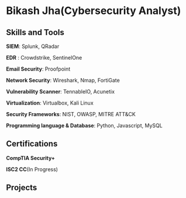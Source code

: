 # Bikash Jha(Cybersecurity Analyst)

## Skills and Tools
<div>
<p><b>SIEM</b>: Splunk, QRadar</p>
<p><b>EDR</b> : Crowdstrike, SentinelOne</p>
<p><b>Email Security</b>: Proofpoint</p>
<p><b>Network Security</b>: Wireshark, Nmap, FortiGate</p>
<p><b>Vulnerability Scanner</b>: TennableIO, Acunetix</p>
<p><b>Virtualization</b>: Virtualbox, Kali Linux</p>
<p><b>Security Frameworks</b>: NIST, OWASP, MITRE ATT&CK</p>
<p><b>Programming language & Database</b>: Python, Javascript, MySQL</p>
</div>


## Certifications
<div>
<p><b>CompTIA Security+</b></p>
<p><b>ISC2 CC</b>(In Progress)</p>
</div>

## Projects
